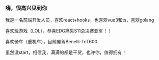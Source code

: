### 嗨，很高兴见到你

我是一名前端开发人员，喜欢react+hooks，也喜欢vue3和ts，喜欢golang

喜欢玩游戏（LOL），恭喜EDG痛失S11总决赛亚军！！

喜欢骑车（重机车），目前座驾Benelli-TnT600

虽然没start，相信我，满满的都是干货，也许你，值得拥有！


